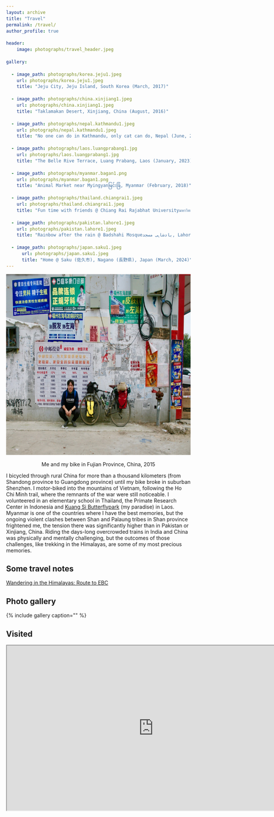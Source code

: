 ```yaml
---
layout: archive
title: "Travel"
permalink: /travel/
author_profile: true

header: 
    image: photographs/travel_header.jpeg

gallery:  
  
  - image_path: photographs/korea.jeju1.jpeg
    url: photographs/korea.jeju1.jpeg
    title: "Jeju City, Jeju Island, South Korea (March, 2017)"

  - image_path: photographs/china.xinjiang1.jpeg
    url: photographs/china.xinjiang1.jpeg
    title: "Taklamakan Desert, Xinjiang, China (August, 2016)"

  - image_path: photographs/nepal.kathmandu1.jpeg
    url: photographs/nepal.kathmandu1.jpeg
    title: "No one can do in Kathmandu, only cat can do, Nepal (June, 2016)"

  - image_path: photographs/laos.luangprabang1.jpg
    url: photographs/laos.luangprabang1.jpg
    title: "The Belle Rive Terrace, Luang Prabang, Laos (January, 2023)"

  - image_path: photographs/myanmar.bagan1.png
    url: photographs/myanmar.bagan1.png
    title: "Animal Market near Myingyanမြင်းခြံ, Myanmar (February, 2018)"
    
  - image_path: photographs/thailand.chiangrai1.jpeg
    url: photographs/thailand.chiangrai1.jpeg
    title: "Fun time with friends @ Chiang Rai Rajabhat Universityมหาวิทยาลัยราชภัฏเชียงราย, Chiang Rai, Thailand (March, 2016)"

  - image_path: photographs/pakistan.lahore1.jpeg
    url: photographs/pakistan.lahore1.jpeg
    title: "Rainbow after the rain @ Badshahi Mosqueبادشاہی مسجد, Lahore, Pakistan (June, 2016)"

  - image_path: photographs/japan.saku1.jpeg
      url: photographs/japan.saku1.jpeg
      title: "Home @ Saku (佐久市), Nagano (長野県), Japan (March, 2024)"    
---
```


<center><p align="center">
  <img width="739" height="493" src="/images/img_9822-1.jpg"><figcaption>Me and my bike in Fujian Province, China, 2015</figcaption>
</p></center>

<p>I bicycled through rural China for more than a thousand kilometers (from Shandong province to Guangdong province) until my bike broke in suburban Shenzhen. I motor-biked into the mountains of Vietnam, following the Ho Chi Minh trail, where the remnants of the war were still noticeable. I volunteered in an elementary school in Thailand, the Primate Research Center in Indonesia and <a href="https://www.facebook.com/Laos.Kuang.Si.Butterflypark/">Kuang Si Butterflypark</a>&nbsp;(my paradise) in Laos. Myanmar is one of the countries where I have the best memories, but the ongoing violent clashes between Shan and Palaung tribes in Shan province frightened me, the tension there was significantly higher than in Pakistan or Xinjiang, China. Riding the days-long overcrowded trains in India and China was physically and mentally challenging, but the outcomes of those challenges, like trekking in the Himalayas, are some of my most precious memories.</p>

## Some travel notes
<a href="/travel/2020/06/blog-post-travel-3/">Wandering in the Himalayas: Route to EBC</a>

## Photo gallery
{% include gallery caption="" %}

## Visited
<iframe width=800 height=450
src="https://beeneverywhere.net/usermap/3663?width=800&height=450"
title="test titile"></iframe>
